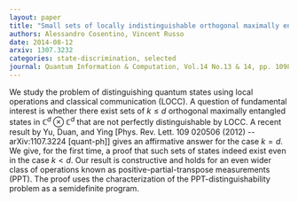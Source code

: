 ```yaml
---
layout: paper
title: "Small sets of locally indistinguishable orthogonal maximally entangled states"
authors: Alessandro Cosentino, Vincent Russo
date: 2014-08-12 
arxiv: 1307.3232
categories: state-discrimination, selected
journal: Quantum Information & Computation, Vol.14 No.13 & 14, pp. 1098-1106 (2014)
---
```


We study the problem of distinguishing quantum states using local operations
and classical communication (LOCC). A question of fundamental interest is
whether there exist sets of $k \leq d$ orthogonal maximally entangled states in
$\mathbb{C}^{d}\otimes\mathbb{C}^{d}$ that are not perfectly distinguishable by
LOCC. A recent result by Yu, Duan, and Ying [Phys. Rev. Lett. 109 020506 (2012)
-- arXiv:1107.3224 [quant-ph]] gives an affirmative answer for the case $k =
d$. We give, for the first time, a proof that such sets of states indeed exist
even in the case $k < d$. Our result is constructive and holds for an even
wider class of operations known as positive-partial-transpose measurements
(PPT). The proof uses the characterization of the PPT-distinguishability
problem as a semidefinite program.